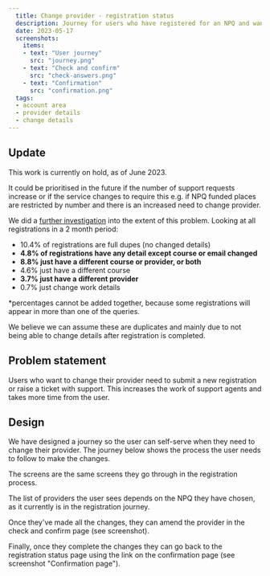 ```yaml
---
  title: Change provider - registration status
  description: Journey for users who have registered for an NPQ and want to change their provider.
  date: 2023-05-17
  screenshots:
    items:
    - text: "User journey"
      src: "journey.png"
    - text: "Check and confirm"
      src: "check-answers.png"
    - text: "Confirmation"
      src: "confirmation.png"
  tags:
  - account area 
  - provider details 
  - change details
---
```


## Update 

This work is currently on hold, as of June 2023. 

It could be prioritised in the future if the number of support requests increase or if the service changes to require this e.g. if NPQ funded places are restricted by number and there is an increased need to change provider. 

We did a [further investigation](https://dfedigital.atlassian.net/browse/CPDNPQ-1196) into the extent of this problem. Looking at all registrations in a 2 month period:
- 10.4% of registrations are full dupes (no changed details)  
- **4.8% of registrations have any detail except course or email changed**
- **8.8% just have a different course or provider, or both**
- 4.6% just have a different course
- **3.7% just have a different provider**
- 0.7% just change work details

*percentages cannot be added together, because some registrations will appear in more than one of the queries.

We believe we can assume these are duplicates and mainly due to not being able to change details after registration is completed.

## Problem statement

Users who want to change their provider need to submit a new registration or raise a ticket with support. This increases the work of support agents and takes more time from the user.

## Design

We have designed a journey so the user can self-serve when they need to change their provider. The journey below shows the process the user needs to follow to make the changes.

The screens are the same screens they go through in the registration process.

The list of providers the user sees depends on the NPQ they have chosen, as it currently is in the registration journey.

Once they've made all the changes, they can amend the provider in the check and confirm page (see screenshot).

Finally, once they complete the changes they can go back to the registration status page using the link on the confirmation page (see screenshot "Confirmation page").
